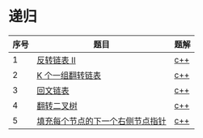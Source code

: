 # 递归

| 序号 | 题目                                                         | 题解                          |
| ---- | ------------------------------------------------------------ | ----------------------------- |
| 1    | [反转链表 II](https://leetcode-cn.com/problems/reverse-linked-list-ii/) | [c++](source/leetcode92)      |
| 2    | [K 个一组翻转链表](https://leetcode-cn.com/problems/reverse-nodes-in-k-group/) | [c++](source/leetcode25.cpp)  |
| 3    | [回文链表](https://leetcode-cn.com/problems/palindrome-linked-list/) | [c++](source/leetcode234)     |
| 4    | [翻转二叉树](https://leetcode-cn.com/problems/invert-binary-tree/) | [c++](source/leetcode226.cpp) |
| 5    | [填充每个节点的下一个右侧节点指针](https://leetcode-cn.com/problems/populating-next-right-pointers-in-each-node/) | [c++](source/leetcode116.cpp) |

